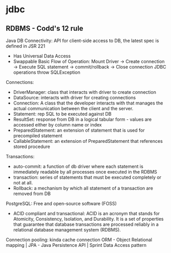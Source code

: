 # jdbc
## RDBMS - Codd's 12 rule
Java DB Connectivity: API for client-side access to DB, the latest spec is defined in JSR 221
- Has Universal Data Access
- Swappable
Basic Flow of Operation: Mount Driver -> Create connection -> Execute SQL statement -> commit/rollback -> Close connection
JDBC operations throw SQLException

Connections:
- DriverManager: class that interacts with driver to create connection 
- DataSource: interacts with driver for creating connections
- Connection: A class that the developer interacts with that manages the actual communication between the client and the server.
- Statement: rep SQL to be executed against DB
- ResultSet: response from DB in a logical tabular form - values are accessed either by column name or index
- PreparedStatement: an extension of statement that is used for precompiled statement 
- CallableStatement: an extension of PreparedStatement that references stored procedure

Transactions: 
- auto-commit: a function of db driver where each statement is immediately readable by all processes once executed in the RDBMS
- transaction: series of statements that must be executed completely or not at all.
- Rollback: a mechanism by which all statement of a transaction are removed from DB

PostgreSQL: Free and open-source software (FOSS)
- ACID compliant and transactional: ACID is an acronym that stands for Atomicity, Consistency, Isolation, and Durability. It is a set of properties that guarantee that database transactions are processed reliably in a relational database management system (RDBMS). 

Connection pooling: kinda cache connection
ORM - Object Relational mapping | JPA - Java Persistence API | Sprint Data Access pattern
